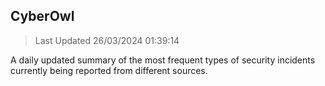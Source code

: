 ## CyberOwl 
> Last Updated 26/03/2024 01:39:14 


A daily updated summary of the most frequent types of security incidents currently being reported from different sources.

